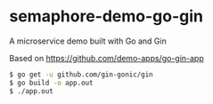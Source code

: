 # semaphore-demo-go-gin
A microservice demo built with Go and Gin

Based on https://github.com/demo-apps/go-gin-app

```bash
$ go get -u github.com/gin-gonic/gin
$ go build -o app.out
$ ./app.out
```
